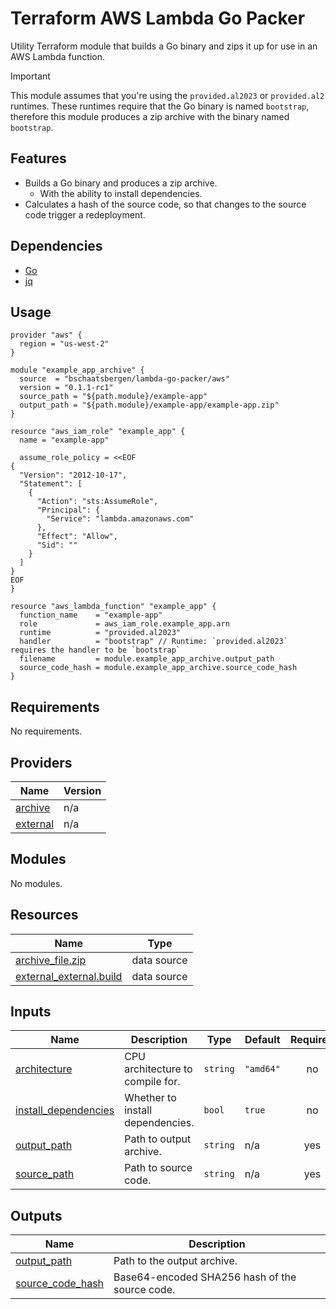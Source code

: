 # Terraform AWS Lambda Go Packer

Utility Terraform module that builds a Go binary and zips it up for use in an AWS Lambda function.

> [!IMPORTANT]
> This module assumes that you're using the `provided.al2023` or `provided.al2` runtimes. These runtimes require that the Go binary is named `bootstrap`, therefore this module produces a zip archive with the binary named `bootstrap`.

## Features

- Builds a Go binary and produces a zip archive.
    - With the ability to install dependencies.
- Calculates a hash of the source code, so that changes to the source code trigger a redeployment.

## Dependencies

- [Go](https://golang.org/doc/install)
- [jq](https://stedolan.github.io/jq/download/)

## Usage

```hcl
provider "aws" {
  region = "us-west-2"
}

module "example_app_archive" {
  source  = "bschaatsbergen/lambda-go-packer/aws"
  version = "0.1.1-rc1"
  source_path = "${path.module}/example-app"
  output_path = "${path.module}/example-app/example-app.zip"
}

resource "aws_iam_role" "example_app" {
  name = "example-app"

  assume_role_policy = <<EOF
{
  "Version": "2012-10-17",
  "Statement": [
    {
      "Action": "sts:AssumeRole",
      "Principal": {
        "Service": "lambda.amazonaws.com"
      },
      "Effect": "Allow",
      "Sid": ""
    }
  ]
}
EOF
}

resource "aws_lambda_function" "example_app" {
  function_name    = "example-app"
  role             = aws_iam_role.example_app.arn
  runtime          = "provided.al2023"
  handler          = "bootstrap" // Runtime: `provided.al2023` requires the handler to be `bootstrap`
  filename         = module.example_app_archive.output_path
  source_code_hash = module.example_app_archive.source_code_hash
}
```
<!-- BEGIN_TF_DOCS -->
## Requirements

No requirements.

## Providers

| Name | Version |
|------|---------|
| <a name="provider_archive"></a> [archive](#provider\_archive) | n/a |
| <a name="provider_external"></a> [external](#provider\_external) | n/a |

## Modules

No modules.

## Resources

| Name | Type |
|------|------|
| [archive_file.zip](https://registry.terraform.io/providers/hashicorp/archive/latest/docs/data-sources/file) | data source |
| [external_external.build](https://registry.terraform.io/providers/hashicorp/external/latest/docs/data-sources/external) | data source |

## Inputs

| Name | Description | Type | Default | Required |
|------|-------------|------|---------|:--------:|
| <a name="input_architecture"></a> [architecture](#input\_architecture) | CPU architecture to compile for. | `string` | `"amd64"` | no |
| <a name="input_install_dependencies"></a> [install\_dependencies](#input\_install\_dependencies) | Whether to install dependencies. | `bool` | `true` | no |
| <a name="input_output_path"></a> [output\_path](#input\_output\_path) | Path to output archive. | `string` | n/a | yes |
| <a name="input_source_path"></a> [source\_path](#input\_source\_path) | Path to source code. | `string` | n/a | yes |

## Outputs

| Name | Description |
|------|-------------|
| <a name="output_output_path"></a> [output\_path](#output\_output\_path) | Path to the output archive. |
| <a name="output_source_code_hash"></a> [source\_code\_hash](#output\_source\_code\_hash) | Base64-encoded SHA256 hash of the source code. |
<!-- END_TF_DOCS -->